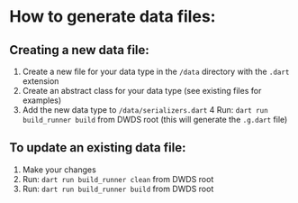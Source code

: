 # How to generate data files:

## Creating a new data file:
1. Create a new file for your data type in the `/data` directory with the `.dart` extension
2. Create an abstract class for your data type (see existing files for examples)
3. Add the new data type to `/data/serializers.dart`
4 Run: `dart run build_runner build` from DWDS root (this will generate the `.g.dart` file)

## To update an existing data file:
1. Make your changes
2. Run: `dart run build_runner clean` from DWDS root
3. Run: `dart run build_runner build` from DWDS root 
